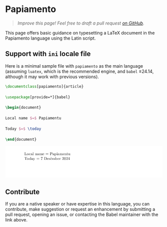 # Papiamento

<blockquote>
  <p><em>Improve this page! Feel free to draft a pull request <a href="https://github.com/latex3/babel/tree/docs/docs">on GitHub</a>.</em></p>
</blockquote>

This page offers basic guidance on typesetting a LaTeX document in the
Papiamento language using the Latin script.

## Support with `ini` locale file

Here is a minimal sample file with `papiamento` as the main language
(assuming `luatex`, which is the recommended engine, and `babel` ≥24.14,
although it may work with previous versions).

```tex
\documentclass[papiamento]{article}

\usepackage[provide=*]{babel}

\begin{document}

Local name $=$ Papiamentu

Today $=$ \today

\end{document}
```

![](../media/locale-papiamento.png)

## Contribute

If you are a native speaker or have expertise in this language, you can
contribute, make suggestion or request an enhancement by submitting a
pull request, opening an issue, or contacting the Babel maintainer with
the link above.